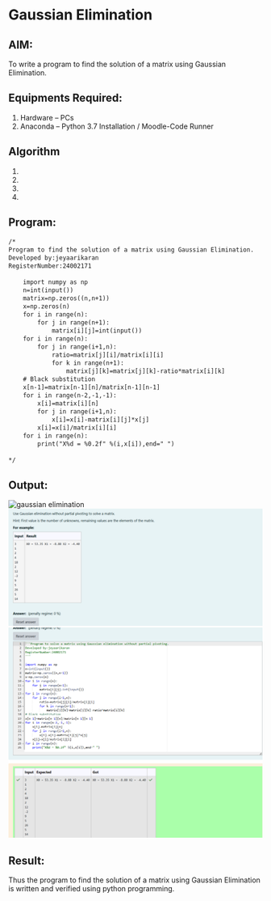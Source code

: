 # Gaussian Elimination

## AIM:
To write a program to find the solution of a matrix using Gaussian Elimination.

## Equipments Required:
1. Hardware – PCs
2. Anaconda – Python 3.7 Installation / Moodle-Code Runner

## Algorithm
1. 
2. 
3. 
4. 

## Program:
```
/*
Program to find the solution of a matrix using Gaussian Elimination.
Developed by:jeyaarikaran 
RegisterNumber:24002171
 
    import numpy as np
    n=int(input())
    matrix=np.zeros((n,n+1))
    x=np.zeros(n)
    for i in range(n):
        for j in range(n+1):
            matrix[i][j]=int(input())
    for i in range(n):
        for j in range(i+1,n):
            ratio=matrix[j][i]/matrix[i][i]
            for k in range(n+1):
                matrix[j][k]=matrix[j][k]-ratio*matrix[i][k]
    # Black substitution
    x[n-1]=matrix[n-1][n]/matrix[n-1][n-1]
    for i in range(n-2,-1,-1):
        x[i]=matrix[i][n]
        for j in range(i+1,n):
            x[i]=x[i]-matrix[i][j]*x[j]
        x[i]=x[i]/matrix[i][i]
    for i in range(n):
        print("X%d = %0.2f" %(i,x[i]),end=" ")

*/
```

## Output:
![gaussian elimination]()
![image 1](<Screenshot 2024-11-18 181454.png>)
![image 2](<Screenshot 2024-11-18 181508.png>)


## Result:
Thus the program to find the solution of a matrix using Gaussian Elimination is written and verified using python programming.

